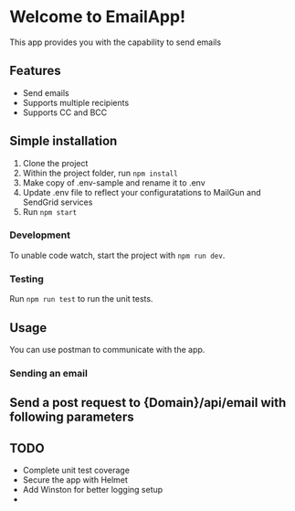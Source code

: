 # Welcome to EmailApp!

This app provides you with the capability to send emails


## Features

 - Send emails
 - Supports multiple recipients
 - Supports CC and BCC

## Simple installation

 1. Clone the project
 2. Within the project folder, run `npm install`
 3. Make copy of .env-sample and rename it to .env
 4. Update .env file to reflect your configuratations to MailGun and SendGrid services
 5. Run `npm start`

### Development
To unable code watch, start the project with `npm run dev`.

### Testing
Run `npm run test` to run the unit tests.

## Usage
You can use postman to communicate with the app.

### Sending an email
Send a post request to  {Domain}/api/email with following parameters
- 

## TODO
- Complete unit test coverage
- Secure the app with Helmet
- Add Winston for better logging setup
- 